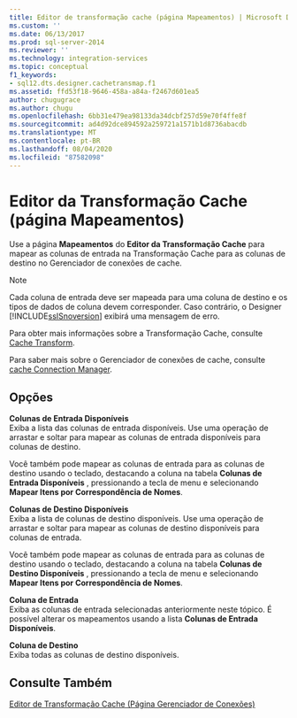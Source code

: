```yaml
---
title: Editor de transformação cache (página Mapeamentos) | Microsoft Docs
ms.custom: ''
ms.date: 06/13/2017
ms.prod: sql-server-2014
ms.reviewer: ''
ms.technology: integration-services
ms.topic: conceptual
f1_keywords:
- sql12.dts.designer.cachetransmap.f1
ms.assetid: ffd53f18-9646-458a-a84a-f2467d601ea5
author: chugugrace
ms.author: chugu
ms.openlocfilehash: 6bb31e479ea98133da34dcbf257d59e70f4ffe8f
ms.sourcegitcommit: ad4d92dce894592a259721a1571b1d8736abacdb
ms.translationtype: MT
ms.contentlocale: pt-BR
ms.lasthandoff: 08/04/2020
ms.locfileid: "87582098"
---
```

# <a name="cache-transformation-editor-mappings-page"></a>Editor da Transformação Cache (página Mapeamentos)
  Use a página **Mapeamentos** do **Editor da Transformação Cache** para mapear as colunas de entrada na Transformação Cache para as colunas de destino no Gerenciador de conexões de cache.  
  
> [!NOTE]  
>  Cada coluna de entrada deve ser mapeada para uma coluna de destino e os tipos de dados de coluna devem corresponder. Caso contrário, o Designer [!INCLUDE[ssISnoversion](../includes/ssisnoversion-md.md)] exibirá uma mensagem de erro.  
  
 Para obter mais informações sobre a Transformação Cache, consulte [Cache Transform](data-flow/transformations/cache-transform.md).  
  
 Para saber mais sobre o Gerenciador de conexões de cache, consulte [cache Connection Manager](connection-manager/cache-connection-manager.md).  
  
## <a name="options"></a>Opções  
 **Colunas de Entrada Disponíveis**  
 Exiba a lista das colunas de entrada disponíveis. Use uma operação de arrastar e soltar para mapear as colunas de entrada disponíveis para colunas de destino.  
  
 Você também pode mapear as colunas de entrada para as colunas de destino usando o teclado, destacando a coluna na tabela **Colunas de Entrada Disponíveis** , pressionando a tecla de menu e selecionando **Mapear Itens por Correspondência de Nomes**.  
  
 **Colunas de Destino Disponíveis**  
 Exiba a lista de colunas de destino disponíveis. Use uma operação de arrastar e soltar para mapear as colunas de destino disponíveis para colunas de entrada.  
  
 Você também pode mapear as colunas de entrada para as colunas de destino usando o teclado, destacando a coluna na tabela **Colunas de Destino Disponíveis** , pressionando a tecla de menu e selecionando **Mapear Itens por Correspondência de Nomes**.  
  
 **Coluna de Entrada**  
 Exiba as colunas de entrada selecionadas anteriormente neste tópico. É possível alterar os mapeamentos usando a lista **Colunas de Entrada Disponíveis**.  
  
 **Coluna de Destino**  
 Exiba todas as colunas de destino disponíveis.  
  
## <a name="see-also"></a>Consulte Também  
 [Editor de Transformação Cache &#40;Página Gerenciador de Conexões&#41;](../../2014/integration-services/cache-transformation-editor-connection-manager-page.md)  
  
  
